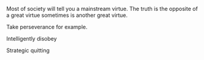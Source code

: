 Most of society will tell you a mainstream virtue. The truth is the opposite of a great virtue sometimes is another great virtue.

Take perseverance for example.

Intelligently disobey

Strategic quitting

